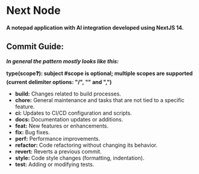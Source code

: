 # Next Node

#### A notepad application with AI integration developed using NextJS 14.

## Commit Guide:

**_In general the pattern mostly looks like this:_**

**type(scope❓): subject #scope is optional; multiple scopes are supported
(current delimiter options: "/", "\" and ",")**

- **build:** Changes related to build processes.
- **chore:** General maintenance and tasks that are not tied to a specific
  feature.
- **ci:** Updates to CI/CD configuration and scripts.
- **docs:** Documentation updates or additions.
- **feat:** New features or enhancements.
- **fix:** Bug fixes.
- **perf:** Performance improvements.
- **refactor:** Code refactoring without changing its behavior.
- **revert:** Reverts a previous commit.
- **style:** Code style changes (formatting, indentation).
- **test:** Adding or modifying tests.
